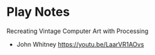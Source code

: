 # Play Notes
Recreating Vintage Computer Art with Processing

- John Whitney
https://youtu.be/LaarVR1AOvs